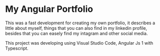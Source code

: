 # My Angular Portfolio

This was a fast development for creating my own portfolio, it describes a little about myself, things that you can also find in my linkedin profile, besides that you can easely find my intagram and other social media.

This project was developing using Visual Studio Code, Angular Js 1 with Typescript.
